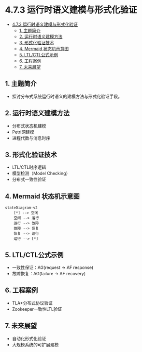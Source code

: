 # 4.7.3 运行时语义建模与形式化验证


<!-- TOC START -->

- [4.7.3 运行时语义建模与形式化验证](#473-运行时语义建模与形式化验证)
  - [1. 主题简介](#1-主题简介)
  - [2. 运行时语义建模方法](#2-运行时语义建模方法)
  - [3. 形式化验证技术](#3-形式化验证技术)
  - [4. Mermaid 状态机示意图](#4-mermaid-状态机示意图)
  - [5. LTL/CTL公式示例](#5-ltlctl公式示例)
  - [6. 工程案例](#6-工程案例)
  - [7. 未来展望](#7-未来展望)

<!-- TOC END -->

## 1. 主题简介

- 探讨分布式系统运行时语义的建模方法与形式化验证手段。

## 2. 运行时语义建模方法

- 分布式状态机建模
- Petri网建模
- 进程代数与消息时序

## 3. 形式化验证技术

- LTL/CTL时序逻辑
- 模型检测（Model Checking）
- 分布式一致性验证

## 4. Mermaid 状态机示意图

```mermaid
stateDiagram-v2
    [*] --> 空闲
    空闲 --> 运行
    运行 --> 故障
    故障 --> 恢复
    恢复 --> 运行
    运行 --> [*]
```

## 5. LTL/CTL公式示例

- 一致性保证：AG(request -> AF response)
- 故障恢复：AG(failure -> AF recovery)

## 6. 工程案例

- TLA+分布式协议验证
- Zookeeper一致性LTL验证

## 7. 未来展望

- 自动化形式化验证
- 大规模系统的可扩展建模
